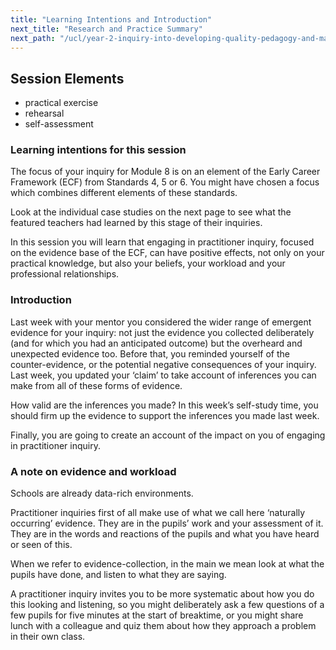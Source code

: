 ```yaml
---
title: "Learning Intentions and Introduction"
next_title: "Research and Practice Summary"
next_path: "/ucl/year-2-inquiry-into-developing-quality-pedagogy-and-making-productive-use-of-assessment-part-3/summer-week-2-ect-research-and-practice-summary"
---
```


## Session Elements

- practical exercise
- rehearsal
- self-assessment

### Learning intentions for this session

The focus of your inquiry for Module 8 is on an element of the Early Career Framework (ECF) from Standards 4, 5 or 6. You might have chosen a focus which combines different elements of these standards.

Look at the individual case studies on the next page to see what the featured teachers had learned by this stage of their inquiries.

In this session you will learn that engaging in practitioner inquiry, focused on the evidence base of the ECF, can have positive effects, not only on your practical knowledge, but also your beliefs, your workload and your professional relationships.

### Introduction

Last week with your mentor you considered the wider range of emergent evidence for your inquiry: not just the evidence you collected deliberately (and for which you had an anticipated outcome) but the overheard and unexpected evidence too. Before that, you reminded yourself of the counter-evidence, or the potential negative consequences of your inquiry. Last week, you updated your ‘claim’ to take account of inferences you can make from all of these forms of evidence.

How valid are the inferences you made? In this week’s self-study time, you should firm up the evidence to support the inferences you made last week.

Finally, you are going to create an account of the impact on you of engaging in practitioner inquiry.



### A note on evidence and workload
Schools are already data-rich environments. 

Practitioner inquiries first of all make
use of what we call here ‘naturally occurring’ evidence. They are in the pupils’
work and your assessment of it. They are in the words and reactions of the pupils
and what you have heard or seen of this. 

When we refer to evidence-collection, in
the main we mean look at what the pupils have done, and listen to what they are
saying. 

A practitioner inquiry invites you to be more systematic about how you do
this looking and listening, so you might deliberately ask a few questions of a few
pupils for five minutes at the start of breaktime, or you might share lunch with
a colleague and quiz them about how they approach a problem in their own class. 

